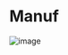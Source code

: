 # Manuf
![image](https://user-images.githubusercontent.com/113888939/232441476-bf15f004-eee2-4855-931c-4f1daf73e6b8.png)
